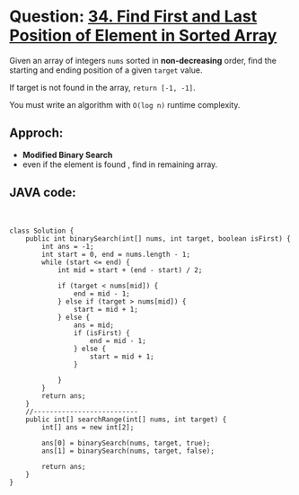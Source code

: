 # Question: [34. Find First and Last Position of Element in Sorted Array](https://leetcode.com/problems/find-first-and-last-position-of-element-in-sorted-array/)

Given an array of integers `nums` sorted in **non-decreasing** order, find the starting and ending position of a given `target` value.

If target is not found in the array, `return [-1, -1]`.

You must write an algorithm with `O(log n)` runtime complexity.

## Approch:

- **Modified Binary Search**
- even if the element is found , find in remaining array.

## JAVA code:

<br>

    class Solution {
        public int binarySearch(int[] nums, int target, boolean isFirst) {
            int ans = -1;
            int start = 0, end = nums.length - 1;
            while (start <= end) {
                int mid = start + (end - start) / 2;

                if (target < nums[mid]) {
                    end = mid - 1;
                } else if (target > nums[mid]) {
                    start = mid + 1;
                } else {
                    ans = mid;
                    if (isFirst) {
                        end = mid - 1;
                    } else {
                        start = mid + 1;
                    }

                }
            }
            return ans;
        }
        //--------------------------
        public int[] searchRange(int[] nums, int target) {
            int[] ans = new int[2];

            ans[0] = binarySearch(nums, target, true);
            ans[1] = binarySearch(nums, target, false);

            return ans;
        }
    }
